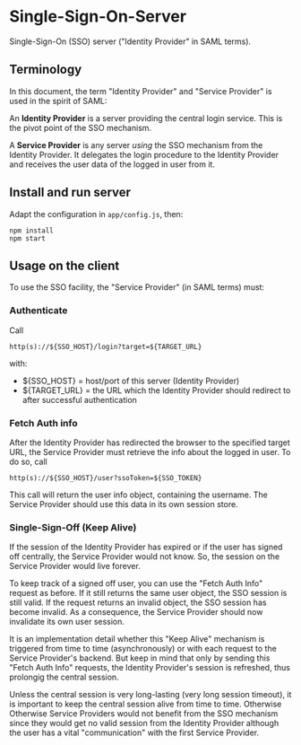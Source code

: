 # Single-Sign-On-Server

Single-Sign-On (SSO) server ("Identity Provider" in SAML terms).

## Terminology

In this document, the term "Identity Provider" and "Service Provider" is used in the spirit of SAML:

An **Identity Provider** is a server providing the central login service. This is the pivot point of the SSO mechanism.

A **Service Provider** is any server _using_ the SSO mechanism from the Identity Provider. It delegates the login procedure to the Identity Provider and receives the user data of the logged in user from it.

## Install and run server

Adapt the configuration in `app/config.js`, then:

    npm install
    npm start

## Usage on the client

To use the SSO facility, the "Service Provider" (in SAML terms) must:

### Authenticate

Call

    http(s)://${SSO_HOST}/login?target=${TARGET_URL}

with:

* ${SSO_HOST} = host/port of this server (Identity Provider)
* ${TARGET_URL} = the URL which the Identity Provider should redirect to after
  successful authentication

### Fetch Auth info

After the Identity Provider has redirected the browser to the specified target URL,
the Service Provider must retrieve the info about the logged in user. To do so,
call

    http(s)://${SSO_HOST}/user?ssoToken=${SSO_TOKEN}

This call will return the user info object, containing the username.
The Service Provider should use this data in its own session store.

### Single-Sign-Off (Keep Alive)

If the session of the Identity Provider has expired or if the user has signed
off centrally, the Service Provider would not know. So, the session on the
Service Provider would live forever.

To keep track of a signed off user, you can use the "Fetch Auth Info" request
as before. If it still returns the same user object, the SSO session is still
valid. If the request returns an invalid object, the SSO session has become
invalid. As a consequence, the Service Provider should now invalidate its own
user session.

It is an implementation detail whether this "Keep Alive" mechanism is triggered
from time to time (asynchronously) or with each request to the Service Provider's
backend. But keep in mind that only by sending this "Fetch Auth Info" requests,
the Identity Provider's session is refreshed, thus prolongig the central session.

Unless the central session is very long-lasting (very long session timeout), it
is important to keep the central session alive from time to time. Otherwise Otherwise
Service Providers would not benefit from the SSO mechanism since they would
get no valid session from the Identity Provider although the user has a vital
"communication" with the first Service Provider.
